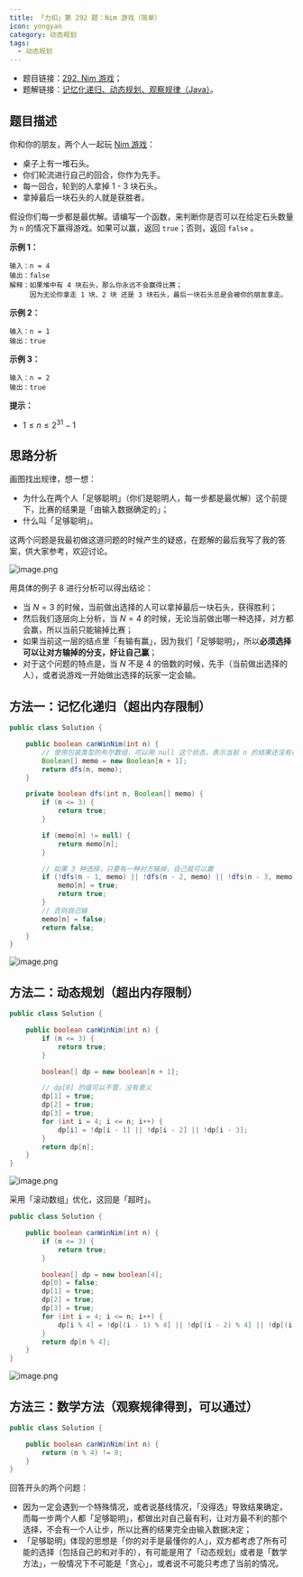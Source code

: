```yaml
---
title: 「力扣」第 292 题：Nim 游戏（简单）
icon: yongyan
category: 动态规划
tags:
  - 动态规划
---
```


- 题目链接：[292. Nim 游戏](https://leetcode-cn.com/problems/nim-game/)；
- 题解链接：[记忆化递归、动态规划、观察规律（Java）](https://leetcode-cn.com/problems/nim-game/solution/ji-yi-hua-di-gui-dong-tai-gui-hua-guan-cha-gui-lu-/)。

## 题目描述

你和你的朋友，两个人一起玩 [Nim 游戏](https://baike.baidu.com/item/Nim游戏/6737105)：

- 桌子上有一堆石头。
- 你们轮流进行自己的回合，你作为先手。
- 每一回合，轮到的人拿掉 1 - 3 块石头。
- 拿掉最后一块石头的人就是获胜者。

假设你们每一步都是最优解。请编写一个函数，来判断你是否可以在给定石头数量为 `n` 的情况下赢得游戏。如果可以赢，返回 `true`；否则，返回 `false` 。

**示例 1：**

```
输入：n = 4
输出：false
解释：如果堆中有 4 块石头，那么你永远不会赢得比赛；
     因为无论你拿走 1 块、2 块 还是 3 块石头，最后一块石头总是会被你的朋友拿走。
```

**示例 2：**

```
输入：n = 1
输出：true
```

**示例 3：**

```
输入：n = 2
输出：true
```

**提示：**

- $1 \le n \le 2^{31} - 1$

## 思路分析

画图找出规律，想一想：

- 为什么在两个人「足够聪明」（你们是聪明人，每一步都是最优解）这个前提下，比赛的结果是「由输入数据确定的」；
- 什么叫「足够聪明」。

这两个问题是我最初做这道问题的时候产生的疑惑，在题解的最后我写了我的答案，供大家参考，欢迎讨论。

![image.png](https://pic.leetcode-cn.com/390f34dab8160e1f689da057d3a5666396be6dcbfb9a08a3c0e3e96c44423246-image.png)

用具体的例子 8 进行分析可以得出结论：

- 当 $N = 3$ 的时候，当前做出选择的人可以拿掉最后一块石头，获得胜利；
- 然后我们逐层向上分析，当 $N = 4$ 的时候，无论当前做出哪一种选择，对方都会赢，所以当前只能输掉比赛；
- 如果当前这一层的结点里「有输有赢」，因为我们「足够聪明」，所以**必须选择可以让对方输掉的分支，好让自己赢**；
- 对于这个问题的特点是，当 $N$ 不是 $4$ 的倍数的时候，先手（当前做出选择的人），或者说游戏一开始做出选择的玩家一定会输。

## 方法一：记忆化递归（超出内存限制）

```Java []
public class Solution {

    public boolean canWinNim(int n) {
        // 使用包装类型的布尔数组，可以用 null 这个状态，表示当前 n 的结果还没有被计算出来
        Boolean[] memo = new Boolean[n + 1];
        return dfs(n, memo);
    }

    private boolean dfs(int n, Boolean[] memo) {
        if (n <= 3) {
            return true;
        }

        if (memo[n] != null) {
            return memo[n];
        }

        // 如果 3 种选择，只要有一种对方输掉，自己就可以赢
        if (!dfs(n - 1, memo) || !dfs(n - 2, memo) || !dfs(n - 3, memo)) {
            memo[n] = true;
            return true;
        }
        // 否则自己输
        memo[n] = false;
        return false;
    }
}
```

![image.png](https://pic.leetcode-cn.com/f7397e22104799f63701e0b95db08ed6cef33f6cdda6a488abac859da1eca5e7-image.png)

## 方法二：动态规划（超出内存限制）

```java []
public class Solution {

    public boolean canWinNim(int n) {
        if (n <= 3) {
            return true;
        }

        boolean[] dp = new boolean[n + 1];

        // dp[0] 的值可以不管，没有意义
        dp[1] = true;
        dp[2] = true;
        dp[3] = true;
        for (int i = 4; i <= n; i++) {
            dp[i] = !dp[i - 1] || !dp[i - 2] || !dp[i - 3];
        }
        return dp[n];
    }
}
```

![image.png](https://pic.leetcode-cn.com/b1dd96863027d2ecfeec03b44029ed26ac8e69e4110378ea8b5cace72465db00-image.png)

采用「滚动数组」优化，这回是「超时」。

```Java []
public class Solution {

    public boolean canWinNim(int n) {
        if (n <= 3) {
            return true;
        }

        boolean[] dp = new boolean[4];
        dp[0] = false;
        dp[1] = true;
        dp[2] = true;
        dp[3] = true;
        for (int i = 4; i <= n; i++) {
            dp[i % 4] = !dp[(i - 1) % 4] || !dp[(i - 2) % 4] || !dp[(i - 3) % 4];
        }
        return dp[n % 4];
    }
}
```

![image.png](https://pic.leetcode-cn.com/81d841f043ce0ee0e72e9d51e5c2254afd9b176f8027c0c942337a9e8a75af1c-image.png)

## 方法三：数学方法（观察规律得到，可以通过）

```Java []
public class Solution {

    public boolean canWinNim(int n) {
        return (n % 4) != 0;
    }
}
```

回答开头的两个问题：

- 因为一定会遇到一个特殊情况，或者说基线情况，「没得选」导致结果确定，而每一步两个人都「足够聪明」，都做出对自己最有利，让对方最不利的那个选择，不会有一个人让步，所以比赛的结果完全由输入数据决定；
- 「足够聪明」体现的思想是「你的对手是最懂你的人」，双方都考虑了所有可能的选择（包括自己的和对手的），有可能是用了「动态规划」或者是「数学方法」，一般情况下不可能是「贪心」，或者说不可能只考虑了当前的情况。
